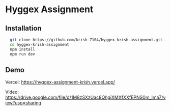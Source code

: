 
# Hyggex Assignment




## Installation


```bash
  git clone https://github.com/krish-7104/hyggex-krish-assignment.git
  cd hyggex-krish-assignment
  npm install
  npm run dev
```
    
## Demo

Vercel: https://hyggex-assignment-krish.vercel.app/

Video: https://drive.google.com/file/d/1M8zSXzUac8QhgiXMXfXXfEPNS0m_lma7/view?usp=sharing


